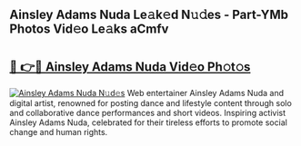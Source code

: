 ## Ainsley Adams Nuda Le𝚊k𝚎d N𝚞𝚍es - Part-YMb Photos Vid𝚎o Le𝚊ks aCmfv

# <h2><a href="http://fbdmn7.evod.top/?m=Ainsley+Adams+Nuda">🔗 👉🔴 Ainsley Adams Nuda Vid𝚎o Ph𝚘t𝚘s</a></h2>

[![Ainsley Adams Nuda N𝚞d𝚎s](https://i.imgur.com/8V9OHl7.gif)](http://fbdmn7.evod.top/?m=Ainsley+Adams+Nuda)
Web entertainer Ainsley Adams Nuda and digital artist, renowned for posting dance and lifestyle content through solo and collaborative dance performances and short videos. Inspiring activist Ainsley Adams Nuda, celebrated for their tireless efforts to promote social change and human rights. 
